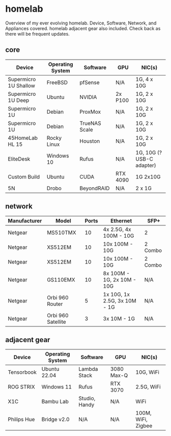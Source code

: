 # homelab

Overview of my ever evolving homelab. Device, Software, Network, and Appliances covered.  homelab adjacent gear also included. Check back as there will be frequent updates.

## core

| Device        | Operating System | Software      | GPU      | NIC(s)                  |
| --------------- | ------------------ | --------------- | ---------- | --------------------------- |
| Supermicro 1U Shallow | FreeBSD          | pfSense       | N/A      | 1G, 4 x 10G               |
| Supermicro 1U Deep  | Ubuntu           | NVIDIA        | 2x P100  | 1G, 2 x 10G               |
| Supermicro 1U | Debian           | ProxMox       | N/A      | 1G, 2 x 10G               |
| Supermicro 1U | Debian           | TrueNAS Scale | N/A      | 1G, 2 x 10G               |
| 45HomeLab HL 15  | Rocky Linux      | Houston       | N/A      | 1G, 2 x 10G               |
| EliteDesk     | Windows 10       | Rufus         | N/A      | 1G, 10G (? USB-C adapter) |
| Custom Build  | Ubuntu           | CUDA          | RTX 4090 | 1G 2x10G                  |
| 5N            | Drobo            | BeyondRAID    | N/A      | 2 x 1G                    |

## network

| Manufacturer | Model | Ports | Ethernet | SFP+ |
| --- | --- | --- | --- | --- |
| Netgear | MS510TMX | 10 | 4x 2.5G, 4x 100M - 10G | 2 |
| Netgear | XS512EM | 10 | 10x 100M - 10G | 2 Combo |
| Netgear | XS512EM | 10 | 10x 100M - 10G | 2 Combo |
| Netgear | GS110EMX |10 | 8x 100M - 1G, 2x 10M - 10G | N/A |
| Netgear | Orbi 960 Router | 5 | 1x 10G, 1x 2.5G, 3x 10M - 1G | N/A |
| Netgear | Orbi 960 Satellite | 3 | 3x 10M - 1G | N/A |

## adjacent gear

| Device     | Operating System | Software      | GPU        | NIC(s)    |
| ------------ | ------------------ | --------------- | ------------ | ------------ |
| Tensorbook | Ubuntu 22.04     | Lambda Stack  | 3080 Max-Q | 10G, WiFi  |
| ROG STRIX  | Windows 11       | Rufus         | RTX 3070   | 2.5G, WiFi |
| X1C        | Bambu Lab        | Studio, Handy | N/A        | WiFi       |
| Philips Hue |  Bridge v2.0 | N/A | N/A | 100M, WiFi, Zigbee |

